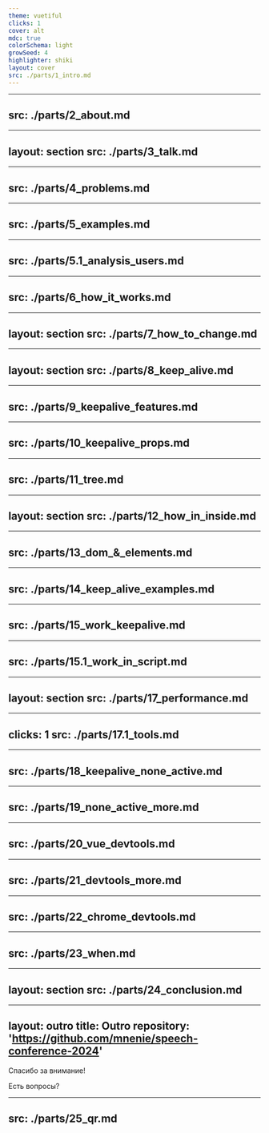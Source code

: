 ```yaml
---
theme: vuetiful
clicks: 1
cover: alt
mdc: true
colorSchema: light
growSeed: 4
highlighter: shiki
layout: cover
src: ./parts/1_intro.md
---
```


---
src: ./parts/2_about.md
---

---
layout: section
src: ./parts/3_talk.md
---


---
src: ./parts/4_problems.md
---

---
src: ./parts/5_examples.md
---

---
src: ./parts/5.1_analysis_users.md
---

---
src: ./parts/6_how_it_works.md
---

---
layout: section
src: ./parts/7_how_to_change.md
---

---
layout: section
src: ./parts/8_keep_alive.md
---

---
src: ./parts/9_keepalive_features.md
---

---
src: ./parts/10_keepalive_props.md
---

---
src: ./parts/11_tree.md
---

---
layout: section
src: ./parts/12_how_in_inside.md
---

---
src: ./parts/13_dom_&_elements.md
---

---
src: ./parts/14_keep_alive_examples.md
---

---
src: ./parts/15_work_keepalive.md
---

---
src: ./parts/15.1_work_in_script.md
---

---
layout: section
src: ./parts/17_performance.md
---

---
clicks: 1
src: ./parts/17.1_tools.md
---

---
src: ./parts/18_keepalive_none_active.md
---

---
src: ./parts/19_none_active_more.md
---

---
src: ./parts/20_vue_devtools.md
---

---
src: ./parts/21_devtools_more.md
---

---
src: ./parts/22_chrome_devtools.md
---

---
src: ./parts/23_when.md
---

---
layout: section
src: ./parts/24_conclusion.md
---

---
layout: outro
title: Outro
repository: 'https://github.com/mnenie/speech-conference-2024'
---

<div class="absolute left-12 top-[200px] right-12 text-center text-light-600">
  <p class="text-6xl !leading-[1em]">Спасибо за внимание!</p>
  <p class="text-4xl !leading-[1.5em]">Есть вопросы?</p>
</div>

---
src: ./parts/25_qr.md
---
